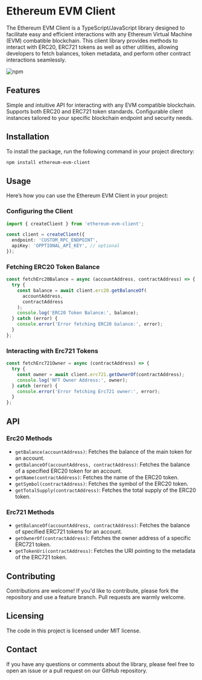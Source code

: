# Ethereum EVM Client

The Ethereum EVM Client is a TypeScript/JavaScript library designed to facilitate easy and efficient interactions with any Ethereum Virtual Machine (EVM) combatible blockchain. This client library provides methods to interact with ERC20, ERC721 tokens as well as other utilities, allowing developers to fetch balances, token metadata, and perform other contract interactions seamlessly.

![npm](https://img.shields.io/npm/v/@rarcifa/ethereum-evm-client)

## Features

Simple and intuitive API for interacting with any EVM compatible blockchain.
Supports both ERC20 and ERC721 token standards.
Configurable client instances tailored to your specific blockchain endpoint and security needs.

## Installation

To install the package, run the following command in your project directory:

```bash
npm install ethereum-evm-client
```

## Usage

Here’s how you can use the Ethereum EVM Client in your project:

### Configuring the Client

```ts
import { createClient } from 'ethereum-evm-client';

const client = createClient({
  endpoint: 'CUSTOM_RPC_ENDPOINT',
  apiKey: 'OPPTIONAL_API_KEY', // optional
});
```

### Fetching ERC20 Token Balance

```ts
const fetchErc20Balance = async (accountAddress, contractAddress) => {
  try {
    const balance = await client.erc20.getBalanceOf(
      accountAddress,
      contractAddress
    );
    console.log('ERC20 Token Balance:', balance);
  } catch (error) {
    console.error('Error fetching ERC20 balance:', error);
  }
};
```

### Interacting with Erc721 Tokens

```ts
const fetchErc721Owner = async (contractAddress) => {
  try {
    const owner = await client.erc721.getOwnerOf(contractAddress);
    console.log('NFT Owner Address:', owner);
  } catch (error) {
    console.error('Error fetching Erc721 owner:', error);
  }
};
```

## API

### Erc20 Methods

- `getBalance(accountAddress)`: Fetches the balance of the main token for an account.
- `getBalanceOf(accountAddress, contractAddress)`: Fetches the balance of a specified ERC20 token for an account.
- `getName(contractAddress)`: Fetches the name of the ERC20 token.
- `getSymbol(contractAddress)`: Fetches the symbol of the ERC20 token.
- `getTotalSupply(contractAddress)`: Fetches the total supply of the ERC20 token.

### Erc721 Methods

- `getBalanceOf(accountAddress, contractAddress)`: Fetches the balance of specified ERC721 tokens for an account.
- `getOwnerOf(contractAddress)`: Fetches the owner address of a specific ERC721 token.
- `getTokenUri(contractAddress)`: Fetches the URI pointing to the metadata of the ERC721 token.

## Contributing

Contributions are welcome! If you'd like to contribute, please fork the repository and use a feature branch. Pull requests are warmly welcome.

## Licensing

The code in this project is licensed under MIT license.

## Contact

If you have any questions or comments about the library, please feel free to open an issue or a pull request on our GitHub repository.
